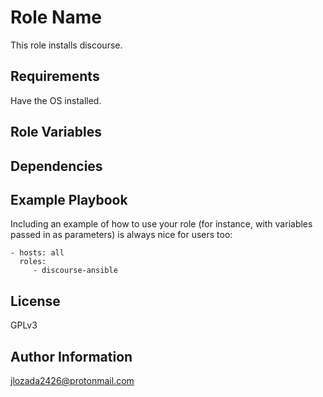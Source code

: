 Role Name
=========

This role installs discourse.

Requirements
------------
Have the OS installed.

Role Variables
--------------

Dependencies
------------


Example Playbook
----------------

Including an example of how to use your role (for instance, with variables passed in as parameters) is always nice for users too:

    - hosts: all
      roles:
         - discourse-ansible

License
-------

GPLv3

Author Information
------------------
jlozada2426@protonmail.com
